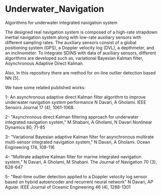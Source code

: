 # Underwater_Navigation
Algorithms for underwater integrated navigation system

The designed real navigation system is composed of a high-rate strapdown inertial navigation system along with low-rate auxiliary sensors with different sampling rates. The auxiliary sensors consist of a global positioning system (GPS), a Doppler velocity log (DVL), a depthmeter, and an inclinometer.
To integrate SDINS with data of auxiliary sensors, different algorithms are developed such as, variational Bayesian Kalman filter, Asynchronous Adaptive Direct Kalman.

Also, In this repository there are method for on-line outlier detection based NN [5].

We have some related published works:

1- An asynchronous adaptive direct Kalman filter algorithm to improve underwater navigation system performance
N Davari, A Gholami. IEEE Sensors Journal 17 (4), 1061-1068.

2- "Asynchronous direct Kalman filtering approach for underwater integrated navigation system," M Shabani, A Gholami, N Davari
Nonlinear Dynamics 80, 71-85

3- "Variational Bayesian adaptive Kalman filter for asynchronous multirate multi-sensor integrated navigation system," N Davari, A Gholami. Ocean Engineering 174, 108-116

4- "Multirate adaptive Kalman filter for marine integrated navigation system," N Davari, A Gholami, M Shabani. The Journal of Navigation 70 (3), 628-647

5- "Real-time outlier detection applied to a Doppler velocity log sensor based on hybrid autoencoder and recurrent neural network"
N Davari, AP Aguiar. IEEE Journal of Oceanic Engineering 46 (4), 1288-1301
